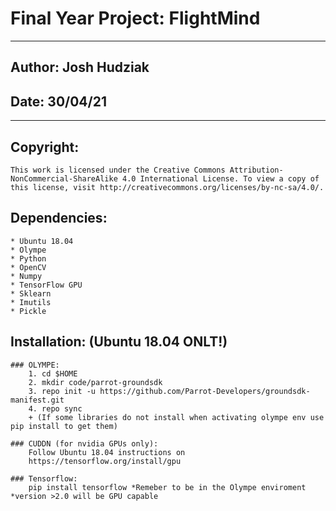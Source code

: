 # Final Year Project: FlightMind
***
## Author: Josh Hudziak
## Date: 30/04/21
***
## Copyright:
    This work is licensed under the Creative Commons Attribution-NonCommercial-ShareAlike 4.0 International License. To view a copy of this license, visit http://creativecommons.org/licenses/by-nc-sa/4.0/.

## Dependencies: 
    * Ubuntu 18.04
    * Olympe 
    * Python
    * OpenCV
    * Numpy
    * TensorFlow GPU
    * Sklearn
    * Imutils
    * Pickle

## Installation: (Ubuntu 18.04 ONLT!)
    ### OLYMPE:
        1. cd $HOME
        2. mkdir code/parrot-groundsdk
        3. repo init -u https://github.com/Parrot-Developers/groundsdk-manifest.git
        4. repo sync
        + (If some libraries do not install when activating olympe env use pip install to get them)

    ### CUDDN (for nvidia GPUs only):
        Follow Ubuntu 18.04 instructions on
        https://tensorflow.org/install/gpu
        
    ### Tensorflow:
        pip install tensorflow *Remeber to be in the Olympe enviroment *version >2.0 will be GPU capable